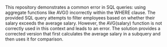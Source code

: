 This repository demonstrates a common error in SQL queries: using aggregate functions like AVG() incorrectly within the WHERE clause. The provided SQL query attempts to filter employees based on whether their salary exceeds the average salary. However, the AVG(salary) function is not correctly used in this context and leads to an error. The solution provides a corrected version that first calculates the average salary in a subquery and then uses it for comparison.